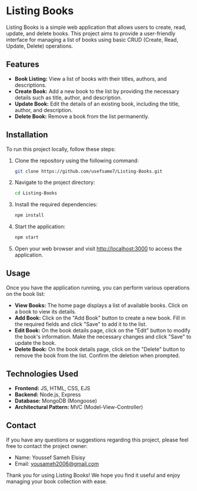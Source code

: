 # Listing Books

Listing Books is a simple web application that allows users to create, read, update, and delete books. This project aims to provide a user-friendly interface for managing a list of books using basic CRUD (Create, Read, Update, Delete) operations.

## Features

- **Book Listing:** View a list of books with their titles, authors, and descriptions.
- **Create Book:** Add a new book to the list by providing the necessary details such as title, author, and description.
- **Update Book:** Edit the details of an existing book, including the title, author, and description.
- **Delete Book:** Remove a book from the list permanently.


## Installation

To run this project locally, follow these steps:

1. Clone the repository using the following command:

   ```bash
   git clone https://github.com/usefsame7/Listing-Books.git
   ```

2. Navigate to the project directory:

   ```bash
   cd Listing-Books
   ```

3. Install the required dependencies:

   ```bash
   npm install
   ```

4. Start the application:

   ```bash
   npm start
   ```

5. Open your web browser and visit [http://localhost:3000](http://localhost:3000) to access the application.

## Usage

Once you have the application running, you can perform various operations on the book list:

- **View Books:** The home page displays a list of available books. Click on a book to view its details.
- **Add Book:** Click on the "Add Book" button to create a new book. Fill in the required fields and click "Save" to add it to the list.
- **Edit Book:** On the book details page, click on the "Edit" button to modify the book's information. Make the necessary changes and click "Save" to update the book.
- **Delete Book:** On the book details page, click on the "Delete" button to remove the book from the list. Confirm the deletion when prompted.


## Technologies Used

- **Frontend:** JS, HTML, CSS, EJS
- **Backend:** Node.js, Express
- **Database:** MongoDB (Mongoose)
- **Architectural Pattern:** MVC (Model-View-Controller) 



## Contact

If you have any questions or suggestions regarding this project, please feel free to contact the project owner:

- Name: Youssef Sameh Elsisy
- Email: yousameh2006@gmail.com

Thank you for using Listing Books! We hope you find it useful and enjoy managing your book collection with ease.
